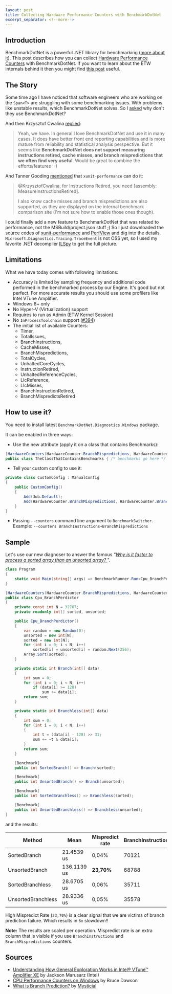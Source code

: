 ```yaml
---
layout: post
title: Collecting Hardware Performance Counters with BenchmarkDotNet
excerpt_separator: <!--more-->
---
```


## Introduction

BenchmarkDotNet is a powerful .NET library for benchmarking ([more about it](https://benchmarkdotnet.org/)). This post describes how you can collect [Hardware Performance Counters](https://en.wikipedia.org/wiki/Hardware_performance_counter) with BenchmarkDotNet. If you want to learn about the ETW internals behind it then you might find [this post](https://adamsitnik.com/Hardware-Counters-ETW/) useful.

## The Story

Some time ago I have noticed that software engineers who are working on the `Span<T>` are struggling with some benchmarking issues. With problems like unstable results, which BenchmarkDotNet solves. So I [asked](https://github.com/dotnet/corefxlab/pull/1278#issuecomment-284959960) why don't they use BenchmarkDotNet?

And then Krzysztof Cwalina [replied](https://github.com/dotnet/corefxlab/pull/1278#issuecomment-285082017):

> Yeah, we have. In general I love BenchmarkDotNet and use it in many cases. It does have better front end reporting capabilities and is more mature from reliability and statistical analysis perspective. But it seems like **BenchmarkDotNet does not support measuring instructions retired, cache misses, and branch mispredictions that we often find very useful**. Would be great to combine the efforts/features :-)
<!--more-->


And Tanner Gooding [mentioned](https://github.com/dotnet/corefxlab/pull/1278#issuecomment-285083415) that `xunit-performance` can do it:

> @KrzysztofCwalina, for Instructions Retired, you need [assembly: MeasureInstructionsRetired]. 
> 
> I also know cache misses and branch mispredictions are also supported, as they are displayed on the internal benchmark comparison site (I'm not sure how to enable those ones though).

I could finally add a new feature to BenchmarkDotNet that was related to performance, not the MSBuild/project.json stuff ;) So I just downloaded the source codes of [xunit-performance](https://github.com/Microsoft/xunit-performance) and [PerfView](https://github.com/microsoft/perfview) and dig into the details. `Microsoft.Diagnostics.Tracing.TraceEvent` is not OSS yet, so I used my favorite .NET decompiler [ILSpy](https://ilspy.net/) to get the full picture. 

## Limitations

What we have today comes with following limitations:

* Accuracy is limited by sampling frequency and additional code performed in the benchmarked process by our Engine. It's good but not perfect. For more accurate results you should use some profilers like Intel VTune Amplifier.
* Windows 8+ only
* No Hyper-V (Virtualization) support
* Requires to run as Admin (ETW Kernel Session)
* No `InProcessToolchain` support ([#394](https://github.com/dotnet/BenchmarkDotNet/issues/394))
* The initial list of available Counters:
	* Timer,
	* TotalIssues,
	* BranchInstructions,
	* CacheMisses,
	* BranchMispredictions,
	* TotalCycles,
	* UnhaltedCoreCycles,
	* InstructionRetired,
	* UnhaltedReferenceCycles,
	* LlcReference,
	* LlcMisses,
	* BranchInstructionRetired,
	* BranchMispredictsRetired

## How to use it?

You need to install latest `BenchmarkDotNet.Diagnostics.Windows` package.

It can be enabled in three ways:

* Use the new attribute (apply it on a class that contains Benchmarks):

```cs
[HardwareCounters(HardwareCounter.BranchMispredictions, HardwareCounter.BranchInstructions)]
public class TheClassThatContainsBenchmarks { /* benchmarks go here */ }
```

* Tell your custom config to use it:

```cs
private class CustomConfig : ManualConfig
{
    public CustomConfig()
    {
        Add(Job.Default);
        Add(HardwareCounter.BranchMispredictions, HardwareCounter.BranchInstructions);
    }
}
```

* Passing `--counters` command line argument to `BenchmarkSwitcher`. Example: `--counters BranchInstructions+BranchMispredictions`


## Sample


Let's use our new diagnoser to answer the famous *"[Why is it faster to process a sorted array than an unsorted array?
](https://stackoverflow.com/questions/11227809/why-is-it-faster-to-process-a-sorted-array-than-an-unsorted-array)*".

```cs
class Program
{
    static void Main(string[] args) => BenchmarkRunner.Run<Cpu_BranchPerdictor>();
}

[HardwareCounters(HardwareCounter.BranchMispredictions, HardwareCounter.BranchInstructions)]
public class Cpu_BranchPerdictor
{
    private const int N = 32767;
    private readonly int[] sorted, unsorted;

    public Cpu_BranchPerdictor()
    {
        var random = new Random(0);
        unsorted = new int[N];
        sorted = new int[N];
        for (int i = 0; i < N; i++)
            sorted[i] = unsorted[i] = random.Next(256);
        Array.Sort(sorted);
    }

    private static int Branch(int[] data)
    {
        int sum = 0;
        for (int i = 0; i < N; i++)
            if (data[i] >= 128)
                sum += data[i];
        return sum;
    }

    private static int Branchless(int[] data)
    {
        int sum = 0;
        for (int i = 0; i < N; i++)
        {
            int t = (data[i] - 128) >> 31;
            sum += ~t & data[i];
        }
        return sum;
    }

    [Benchmark]
    public int SortedBranch() => Branch(sorted);

    [Benchmark]
    public int UnsortedBranch() => Branch(unsorted);

    [Benchmark]
    public int SortedBranchless() => Branchless(sorted);

    [Benchmark]
    public int UnsortedBranchless() => Branchless(unsorted);
}
```

and the results:

 |             Method |        Mean | Mispredict rate | BranchInstructions/Op | BranchMispredictions/Op |
 |------------------- |------------ |---------------- |---------------------- |------------------------ |
 |       SortedBranch |  21.4539 us |           0,04% |                 70121 |                      24 |
 |     UnsortedBranch | 136.1139 us |          **23,70%** |                 68788 |                   16301 |
 |   SortedBranchless |  28.6705 us |           0,06% |                 35711 |                      22 |
 | UnsortedBranchless |  28.9336 us |           0,05% |                 35578 |                      17 |

High Mispredict Rate (`23,70%`) is a clear signal that we are victims of branch prediction failure. Which results in `6x` slowdown!! 

**Note:** The results are scaled per operation. Mispredict rate is an extra column that is visible if you use `BranchInstructions` and `BranchMispredictions` counters.

## Sources

* [Understanding How General Exploration Works in Intel® VTune™ Amplifier XE](https://software.intel.com/en-us/articles/understanding-how-general-exploration-works-in-intel-vtune-amplifier-xe) by Jackson Marusarz (Intel)
* [CPU Performance Counters on Windows](https://randomascii.wordpress.com/2016/11/27/cpu-performance-counters-on-windows/) by Bruce Dawson
* [What is Branch Prediction?](https://stackoverflow.com/questions/11227809/why-is-processing-a-sorted-array-faster-than-an-unsorted-array/11227902) by [Mysticial](https://stackoverflow.com/users/922184/mysticial)
